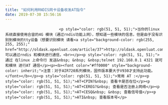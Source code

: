 ```yaml
---
title: "如何利用RNDIS网卡设备收发AT指令"
date: 2019-07-30 15:56:16
---
```



                            <p style="color: rgb(51, 51, 51);">当你的linux系统直接使用合宙的4G 模块（通过rndis功能上网），想知道一些模块的信息，但是由于没有识别到模块的tty设备（想要识别模块 请看<a style="background-color: rgb(255, 255, 255);" href="http://oldask.openluat.com/article/37">http://oldask.openluat.com/article/37</a>&nbsp;），可以通过rndis 和模块进行通信，<br></p><p style="color: rgb(51, 51, 51);">通过 在linux 上命令行 发送&nbsp; &nbsp; &nbsp;telnet 192.168.0.1 4321 就可和模块 进行AT 通信</p><p><b><font color="#ff0000" style="background-color: inherit;">注意：对于AIR720系列模块，固件版本要大于V930才支持此功能。</font></b></p><p style="color: rgb(51, 51, 51);">常用 AT :</p><p style="color: rgb(51, 51, 51);">AT+CPIN?&nbsp; 查看卡是否在位</p><p style="color: rgb(51, 51, 51);">AT+CEREG?&nbsp; 查看是否注册上网络</p><p style="color: rgb(51, 51, 51);">AT+CESQ&nbsp; &nbsp; 查看信号值</p><p style="color: rgb(51, 51, 51);">ATI&nbsp; 查看版本号</p>
                        